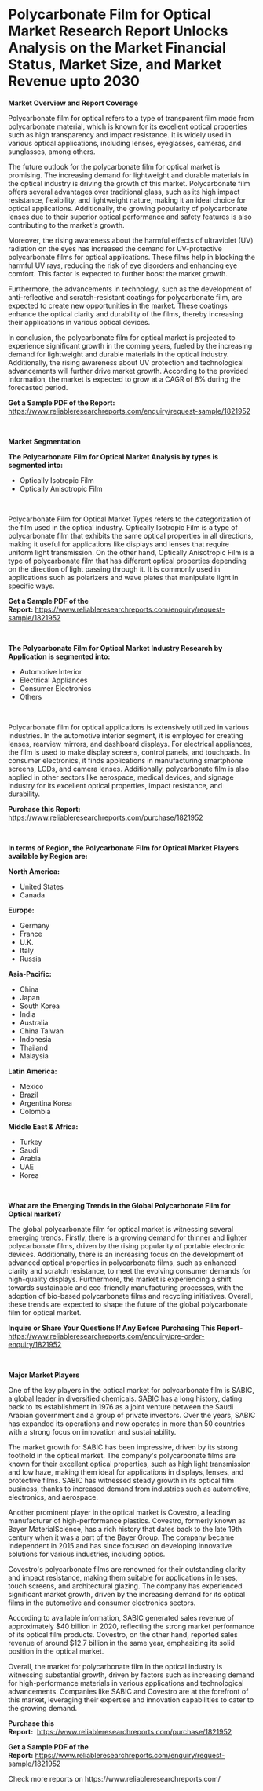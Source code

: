 <p><h1>Polycarbonate Film for Optical Market Research Report Unlocks Analysis on the Market Financial Status, Market Size, and Market Revenue upto 2030</h1></p><p><strong>Market Overview and Report Coverage</strong></p>
<p><p>Polycarbonate film for optical refers to a type of transparent film made from polycarbonate material, which is known for its excellent optical properties such as high transparency and impact resistance. It is widely used in various optical applications, including lenses, eyeglasses, cameras, and sunglasses, among others.</p><p>The future outlook for the polycarbonate film for optical market is promising. The increasing demand for lightweight and durable materials in the optical industry is driving the growth of this market. Polycarbonate film offers several advantages over traditional glass, such as its high impact resistance, flexibility, and lightweight nature, making it an ideal choice for optical applications. Additionally, the growing popularity of polycarbonate lenses due to their superior optical performance and safety features is also contributing to the market's growth.</p><p>Moreover, the rising awareness about the harmful effects of ultraviolet (UV) radiation on the eyes has increased the demand for UV-protective polycarbonate films for optical applications. These films help in blocking the harmful UV rays, reducing the risk of eye disorders and enhancing eye comfort. This factor is expected to further boost the market growth.</p><p>Furthermore, the advancements in technology, such as the development of anti-reflective and scratch-resistant coatings for polycarbonate film, are expected to create new opportunities in the market. These coatings enhance the optical clarity and durability of the films, thereby increasing their applications in various optical devices.</p><p>In conclusion, the polycarbonate film for optical market is projected to experience significant growth in the coming years, fueled by the increasing demand for lightweight and durable materials in the optical industry. Additionally, the rising awareness about UV protection and technological advancements will further drive market growth. According to the provided information, the market is expected to grow at a CAGR of 8% during the forecasted period.</p></p>
<p><strong>Get a Sample PDF of the Report:</strong> <a href="https://www.reliableresearchreports.com/enquiry/request-sample/1821952">https://www.reliableresearchreports.com/enquiry/request-sample/1821952</a></p>
<p>&nbsp;</p>
<p><strong>Market Segmentation</strong></p>
<p><strong>The Polycarbonate Film for Optical Market Analysis by types is segmented into:</strong></p>
<p><ul><li>Optically Isotropic Film</li><li>Optically Anisotropic Film</li></ul></p>
<p>&nbsp;</p>
<p><p>Polycarbonate Film for Optical Market Types refers to the categorization of the film used in the optical industry. Optically Isotropic Film is a type of polycarbonate film that exhibits the same optical properties in all directions, making it useful for applications like displays and lenses that require uniform light transmission. On the other hand, Optically Anisotropic Film is a type of polycarbonate film that has different optical properties depending on the direction of light passing through it. It is commonly used in applications such as polarizers and wave plates that manipulate light in specific ways.</p></p>
<p><strong>Get a Sample PDF of the Report:</strong>&nbsp;<a href="https://www.reliableresearchreports.com/enquiry/request-sample/1821952">https://www.reliableresearchreports.com/enquiry/request-sample/1821952</a></p>
<p>&nbsp;</p>
<p><strong>The Polycarbonate Film for Optical Market Industry Research by Application is segmented into:</strong></p>
<p><ul><li>Automotive Interior</li><li>Electrical Appliances</li><li>Consumer Electronics</li><li>Others</li></ul></p>
<p>&nbsp;</p>
<p><p>Polycarbonate film for optical applications is extensively utilized in various industries. In the automotive interior segment, it is employed for creating lenses, rearview mirrors, and dashboard displays. For electrical appliances, the film is used to make display screens, control panels, and touchpads. In consumer electronics, it finds applications in manufacturing smartphone screens, LCDs, and camera lenses. Additionally, polycarbonate film is also applied in other sectors like aerospace, medical devices, and signage industry for its excellent optical properties, impact resistance, and durability.</p></p>
<p><strong>Purchase this Report:</strong>&nbsp; <a href="https://www.reliableresearchreports.com/purchase/1821952">https://www.reliableresearchreports.com/purchase/1821952</a></p>
<p>&nbsp;</p>
<p><strong>In terms of Region, the Polycarbonate Film for Optical Market Players available by Region are:</strong></p>
<p>
    <p> <strong> North America: </strong>
        <ul>
            <li>United States</li>
            <li>Canada</li>
        </ul>
        </p> 
    <p> <strong> Europe: </strong>
        <ul>
            <li>Germany</li>
            <li>France</li>
            <li>U.K.</li>
            <li>Italy</li>
            <li>Russia</li>
        </ul>
        </p> 
    <p> <strong> Asia-Pacific: </strong>
        <ul>
            <li>China</li>
            <li>Japan</li>
            <li>South Korea</li>
            <li>India</li>
            <li>Australia</li>
            <li>China Taiwan</li>
            <li>Indonesia</li>
            <li>Thailand</li>
            <li>Malaysia</li>
        </ul>
        </p> 
    <p> <strong> Latin America: </strong>
        <ul>
            <li>Mexico</li>
            <li>Brazil</li>
            <li>Argentina Korea</li>
            <li>Colombia</li>
        </ul>
        </p> 
    <p> <strong> Middle East & Africa: </strong>
        <ul>
            <li>Turkey</li>
            <li>Saudi</li>
            <li>Arabia</li>
            <li>UAE</li>
            <li>Korea</li>
        </ul>
    </p>
    </p>
<p>&nbsp;</p>
<p><strong>What are the Emerging Trends in the Global Polycarbonate Film for Optical market?</strong></p>
<p><p>The global polycarbonate film for optical market is witnessing several emerging trends. Firstly, there is a growing demand for thinner and lighter polycarbonate films, driven by the rising popularity of portable electronic devices. Additionally, there is an increasing focus on the development of advanced optical properties in polycarbonate films, such as enhanced clarity and scratch resistance, to meet the evolving consumer demands for high-quality displays. Furthermore, the market is experiencing a shift towards sustainable and eco-friendly manufacturing processes, with the adoption of bio-based polycarbonate films and recycling initiatives. Overall, these trends are expected to shape the future of the global polycarbonate film for optical market.</p></p>
<p><strong>Inquire or Share Your Questions If Any Before Purchasing This Report</strong>- <a href="https://www.reliableresearchreports.com/enquiry/pre-order-enquiry/1821952">https://www.reliableresearchreports.com/enquiry/pre-order-enquiry/1821952</a></p>
<p>&nbsp;</p>
<p><strong>Major Market Players</strong></p>
<p><p>One of the key players in the optical market for polycarbonate film is SABIC, a global leader in diversified chemicals. SABIC has a long history, dating back to its establishment in 1976 as a joint venture between the Saudi Arabian government and a group of private investors. Over the years, SABIC has expanded its operations and now operates in more than 50 countries with a strong focus on innovation and sustainability. </p><p>The market growth for SABIC has been impressive, driven by its strong foothold in the optical market. The company's polycarbonate films are known for their excellent optical properties, such as high light transmission and low haze, making them ideal for applications in displays, lenses, and protective films. SABIC has witnessed steady growth in its optical film business, thanks to increased demand from industries such as automotive, electronics, and aerospace. </p><p>Another prominent player in the optical market is Covestro, a leading manufacturer of high-performance plastics. Covestro, formerly known as Bayer MaterialScience, has a rich history that dates back to the late 19th century when it was a part of the Bayer Group. The company became independent in 2015 and has since focused on developing innovative solutions for various industries, including optics. </p><p>Covestro's polycarbonate films are renowned for their outstanding clarity and impact resistance, making them suitable for applications in lenses, touch screens, and architectural glazing. The company has experienced significant market growth, driven by the increasing demand for its optical films in the automotive and consumer electronics sectors.</p><p>According to available information, SABIC generated sales revenue of approximately $40 billion in 2020, reflecting the strong market performance of its optical film products. Covestro, on the other hand, reported sales revenue of around $12.7 billion in the same year, emphasizing its solid position in the optical market.</p><p>Overall, the market for polycarbonate film in the optical industry is witnessing substantial growth, driven by factors such as increasing demand for high-performance materials in various applications and technological advancements. Companies like SABIC and Covestro are at the forefront of this market, leveraging their expertise and innovation capabilities to cater to the growing demand.</p></p>
<p><strong>Purchase this Report:</strong>&nbsp;&nbsp;<a href="https://www.reliableresearchreports.com/purchase/1821952">https://www.reliableresearchreports.com/purchase/1821952</a></p>
<p></p>
<p><strong>Get a Sample PDF of the Report:</strong>&nbsp;<a href="https://www.reliableresearchreports.com/enquiry/request-sample/1821952">https://www.reliableresearchreports.com/enquiry/request-sample/1821952</a></p>
<p>Check more reports on https://www.reliableresearchreports.com/</p>